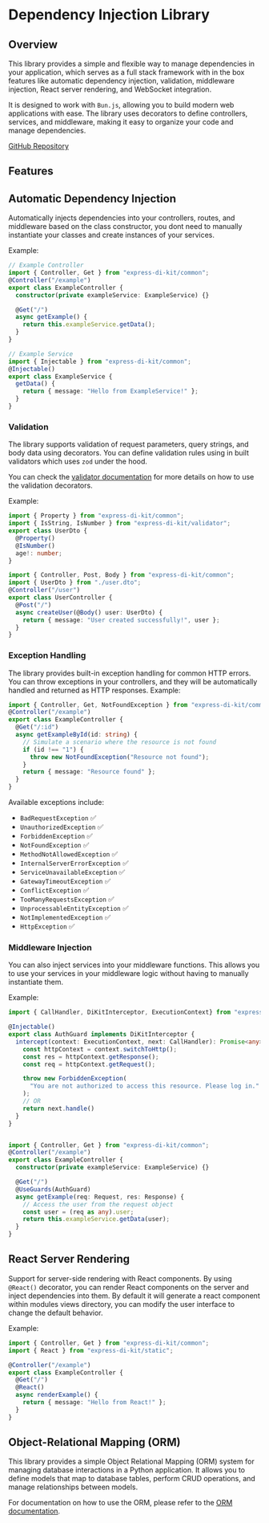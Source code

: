 # Dependency Injection Library

## Overview

This library provides a simple and flexible way to manage dependencies in your application, which serves as a full stack framework with in the box features like automatic dependency injection, validation, middleware injection, React server rendering, and WebSocket integration.

It is designed to work with `Bun.js`, allowing you to build modern web applications with ease. The library uses decorators to define controllers, services, and middleware, making it easy to organize your code and manage dependencies.

[GitHub Repository](https://github.com/kusaljr/dependency-injection-kit)

## Features

## Automatic Dependency Injection

Automatically injects dependencies into your controllers, routes, and middleware based on the class constructor, you dont need to manually instantiate your classes and create instances of your services.

Example:

```typescript
// Example Controller
import { Controller, Get } from "express-di-kit/common";
@Controller("/example")
export class ExampleController {
  constructor(private exampleService: ExampleService) {}

  @Get("/")
  async getExample() {
    return this.exampleService.getData();
  }
}

// Example Service
import { Injectable } from "express-di-kit/common";
@Injectable()
export class ExampleService {
  getData() {
    return { message: "Hello from ExampleService!" };
  }
}
```

### Validation

The library supports validation of request parameters, query strings, and body data using decorators. You can define validation rules using in built validators which uses `zod` under the hood.

You can check the [validator documentation](./lib/validator/README.md) for more details on how to use the validation decorators.

Example:

```typescript
import { Property } from "express-di-kit/common";
import { IsString, IsNumber } from "express-di-kit/validator";
export class UserDto {
  @Property()
  @IsNumber()
  age!: number;
}

import { Controller, Post, Body } from "express-di-kit/common";
import { UserDto } from "./user.dto";
@Controller("/user")
export class UserController {
  @Post("/")
  async createUser(@Body() user: UserDto) {
    return { message: "User created successfully!", user };
  }
}
```

### Exception Handling
The library provides built-in exception handling for common HTTP errors. You can throw exceptions in your controllers, and they will be automatically handled and returned as HTTP responses.
Example:

```typescript
import { Controller, Get, NotFoundException } from "express-di-kit/common";
@Controller("/example")
export class ExampleController {
  @Get("/:id")
  async getExampleById(id: string) {
    // Simulate a scenario where the resource is not found
    if (id !== "1") {
      throw new NotFoundException("Resource not found");
    }
    return { message: "Resource found" };
  }
}
```

Available exceptions include:
- `BadRequestException` ✅
- `UnauthorizedException` ✅
- `ForbiddenException` ✅
- `NotFoundException` ✅
- `MethodNotAllowedException` ✅
- `InternalServerErrorException` ✅
- `ServiceUnavailableException` ✅
- `GatewayTimeoutException` ✅
- `ConflictException` ✅
- `TooManyRequestsException` ✅
- `UnprocessableEntityException` ✅
- `NotImplementedException` ✅
- `HttpException` ✅

### Middleware Injection

You can also inject services into your middleware functions. This allows you to use your services in your middleware logic without having to manually instantiate them.

Example:

```typescript
import { CallHandler, DiKitInterceptor, ExecutionContext} from "express-di-kit/common";

@Injectable()
export class AuthGuard implements DiKitInterceptor {
  intercept(context: ExecutionContext, next: CallHandler): Promise<any> {
    const httpContext = context.switchToHttp();
    const res = httpContext.getResponse();
    const req = httpContext.getRequest();

    throw new ForbiddenException(
      "You are not authorized to access this resource. Please log in."
    );
    // OR
    return next.handle()
  }
}


import { Controller, Get } from "express-di-kit/common";
@Controller("/example")
export class ExampleController {
  constructor(private exampleService: ExampleService) {}

  @Get("/")
  @UseGuards(AuthGuard)
  async getExample(req: Request, res: Response) {
    // Access the user from the request object
    const user = (req as any).user;
    return this.exampleService.getData(user);
  }
}
```

## React Server Rendering

Support for server-side rendering with React components.
By using `@React()` decorator, you can render React components on the server and inject dependencies into them. By default it will generate a react component within modules views directory, you can modify the user interface to change the default behavior.

Example:

```typescript
import { Controller, Get } from "express-di-kit/common";
import { React } from "express-di-kit/static";

@Controller("/example")
export class ExampleController {
  @Get("/")
  @React()
  async renderExample() {
    return { message: "Hello from React!" };
  }
}
```




## Object-Relational Mapping (ORM)
This library provides a simple Object Relational Mapping (ORM) system for managing database interactions in a Python application. It allows you to define models that map to database tables, perform CRUD operations, and manage relationships between models.

For documentation on how to use the ORM, please refer to the [ORM documentation](./lib/orm/README.md).